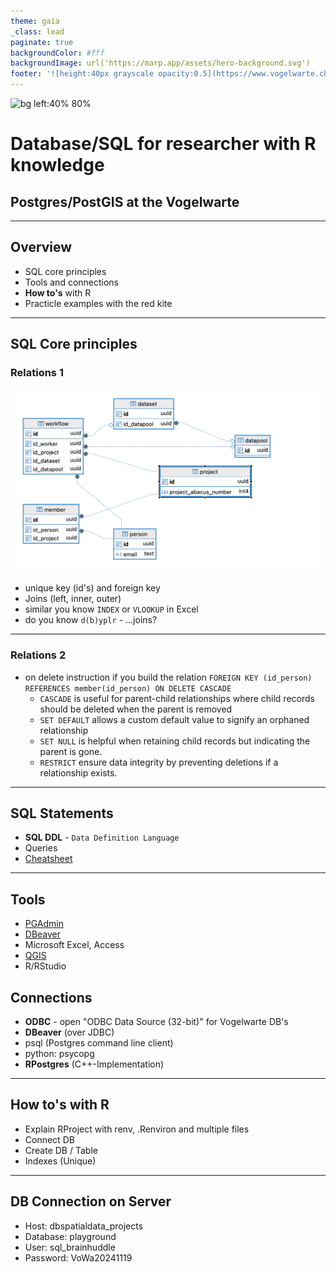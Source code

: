 ```yaml
---
theme: gaia
_class: lead
paginate: true
backgroundColor: #fff
backgroundImage: url('https://marp.app/assets/hero-background.svg')
footer: '![height:40px grayscale opacity:0.5](https://www.vogelwarte.ch/wp-content/themes/vogelwarte/assets/images/logo.svg)'
---
```


![bg left:40% 80%](https://www.vogelwarte.ch/wp-content/themes/vogelwarte/assets/images/logo.svg)

# **Database/SQL for researcher with R knowledge**

## Postgres/PostGIS at the Vogelwarte

---

## Overview
- SQL core principles
- Tools and connections
- **How to's** with R
- Practicle examples with the red kite

---

## SQL Core principles

### Relations 1
![bg right fit](./slide_images/relations.png)
- unique key (id's) and foreign key
- Joins (left, inner, outer)
- similar you know `INDEX` or `VLOOKUP` in Excel
- do you know `d(b)yplr` - ...joins?


---
### Relations 2

- on delete instruction if you build the relation 
`FOREIGN KEY (id_person) REFERENCES member(id_person) ON DELETE CASCADE`
  - `CASCADE` is useful for parent-child relationships where child records should be deleted when the parent is removed
  - `SET DEFAULT` allows a custom default value to signify an orphaned relationship
  - `SET NULL` is helpful when retaining child records but indicating the parent is gone.
  - `RESTRICT` ensure data integrity by preventing deletions if a relationship exists.

---

## SQL Statements
- **SQL DDL** - `Data Definition Language`
- Queries
- [Cheatsheet](https://www.sqltutorial.org/wp-content/uploads/2016/04/SQL-cheat-sheet.pdf)

---

## Tools

- [PGAdmin](https://www.pgadmin.org)
- [DBeaver](https://dbeaver.io)
- Microsoft Excel, Access
- [QGIS]()
- R/RStudio

## Connections
- **ODBC** - open "ODBC Data Source (32-bit)" for Vogelwarte DB's
- **DBeaver** (over JDBC)
- psql (Postgres command line client)
- python: psycopg
- **RPostgres** (C++-Implementation)

___

## **How to's** with R

- Explain RProject with renv, .Renviron and multiple files
- Connect DB
- Create DB / Table
- Indexes (Unique)

---

## DB Connection on Server

- Host: dbspatialdata_projects
- Database: playground
- User: sql_brainhuddle
- Password: VoWa20241119
